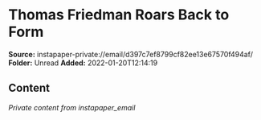 # Thomas Friedman Roars Back to Form

**Source:** instapaper-private://email/d397c7ef8799cf82ee13e67570f494af/
**Folder:** Unread
**Added:** 2022-01-20T12:14:19




## Content
*Private content from instapaper_email*
